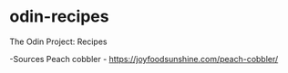 # odin-recipes
The Odin Project: Recipes

-Sources
Peach cobbler - https://joyfoodsunshine.com/peach-cobbler/